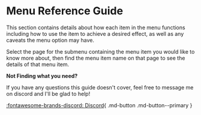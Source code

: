 # Menu Reference Guide

This section contains details about how each item in the menu functions including how to use the item to achieve a desired effect, as well as any caveats the menu option may have.

Select the page for the submenu containing the menu item you would like to know more about, then find the menu item name on that page to see the details of that menu item.


**Not Finding what you need?**

If you have any questions this guide doesn't cover, feel free to message me on discord and I'll be glad to help!

[:fontawesome-brands-discord: Discord](https://discord.gg/YPQ5ETNT45){ .md-button .md-button--primary }